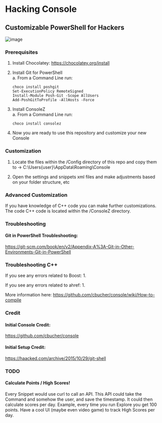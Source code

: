 # Hacking Console
## Customizable PowerShell for Hackers

![image](https://user-images.githubusercontent.com/6255224/163909334-c0772e71-aa74-4c23-9296-fce15ab76bc1.png)

### Prerequisites

1. Install Chocolatey: https://chocolatey.org/install

2. Install Git for PowerShell<br />
  a. From a Command Line run:

       choco install poshgit
       Set-ExecutionPolicy RemoteSigned
       Install-Module Posh-Git -Scope AllUsers
       Add-PoshGitToProfile -AllHosts -Force
      
3. Install ConsoleZ<br />
  a. From a Command Line run:

       choco install consolez
       
4. Now you are ready to use this repository and customize your new Console

### Customization

1. Locate the files within the /Config directory of this repo and copy them to -> C:\Users\{user}\AppData\Roaming\Console

2. Open the settings and snippets xml files and make adjustments based on your folder structure, etc

### Advanced Customization

If you have knowledge of C++ code you can make further customizations.
The code C++ code is located within the /ConsoleZ directory.

### Troubleshooting
#### Git in PowerShell Troubleshooting:
https://git-scm.com/book/en/v2/Appendix-A%3A-Git-in-Other-Environments-Git-in-PowerShell

### Troubleshooting C++
If you see any errors related to Boost:
1. 

If you see any errors related to ahref:
1. 

More information here:
https://github.com/cbucher/console/wiki/How-to-compile

### Credit
#### Initial Console Credit:
https://github.com/cbucher/console

#### Initial Setup Credit:
https://haacked.com/archive/2015/10/29/git-shell

### TODO
#### Calculate Points / High Scores!

Every Snippet would use curl to call an API.
This API could take the Command and somehow the user, and save the timestamp.
It could then calculate scores per day.
Example, every time you run Explore you get 100 points.
Have a cool UI (maybe even video game) to track High Scores per day.
